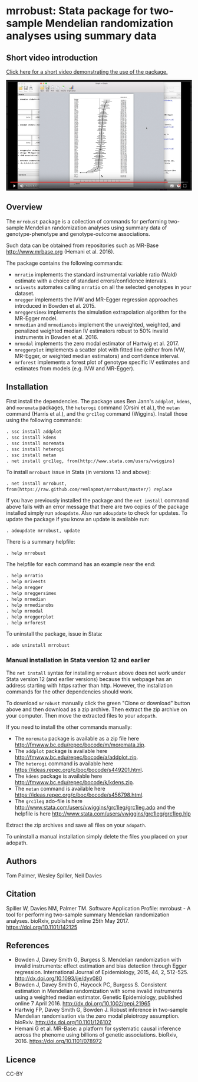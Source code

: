 # mrrobust: Stata package for two-sample Mendelian randomization analyses using summary data

## Short video introduction
[Click here for a short video demonstrating the use of the package.](https://drive.google.com/open?id=0B1owQlNgzNcPY0lMSGk0SnFfQWs)

[<p align="center"><img src="./img/mrconf2017_video_mrforest_screenshot.png" width="528" height="300"></p>](https://drive.google.com/open?id=0B1owQlNgzNcPY0lMSGk0SnFfQWs)

## Overview
The `mrrobust` package is a collection of commands for performing two-sample Mendelian randomization analyses using summary data of genotype-phenotype and genotype-outcome associations. 

Such data can be obtained from repositories such as MR-Base <http://www.mrbase.org> (Hemani et al. 2016).

The package contains the following commands:
 - `mrratio` implements the standard instrumental variable ratio (Wald) estimate with a choice of standard errors/confidence intervals.
 - `mrivests` automates calling `mrratio` on all the selected genotypes in your dataset.
 - `mregger` implements the IVW and MR-Egger regression approaches introduced in Bowden et al. 2015.
 - `mreggersimex` implements the simulation extrapolation algorithm for the MR-Egger model.
 - `mrmedian` and `mrmedianobs` implement the unweighted, weighted, and penalized weighted median IV estimators robust to 50% invalid instruments in Bowden et al. 2016.
 - `mrmodal` implements the zero modal estimator of Hartwig et al. 2017.
 - `mreggerplot` implements a scatter plot with fitted line (either from IVW, MR-Egger, or weighted median estimators) and confidence interval.
 - `mrforest` implements a forest plot of genotype specific IV estimates and estimates from models (e.g. IVW and MR-Egger).

## Installation

First install the dependencies. The package uses Ben Jann's `addplot`, `kdens`, and `moremata` packages, the `heterogi` command (Orsini et al.), the `metan` command (Harris et al.), and the `grc1leg` command (Wiggins). Install those using the following commands:
```
. ssc install addplot
. ssc install kdens
. ssc install moremata
. ssc install heterogi
. ssc install metan
. net install grc1leg, from(http://www.stata.com/users/vwiggins)
```

To install `mrrobust` issue in Stata (in versions 13 and above):
```
. net install mrrobust, from(https://raw.github.com/remlapmot/mrrobust/master/) replace
```

If you have previously installed the package and the `net install` command above fails with an error message that there are two copies of the package installed simply run `adoupdate`. Also run `adoupdate` to check for updates. To update the package if you know an update is available run:
```
. adoupdate mrrobust, update
```

There is a summary helpfile:
```
. help mrrobust
```

The helpfile for each command has an example near the end:
```
. help mrratio
. help mrivests
. help mregger
. help mreggersimex
. help mrmedian
. help mrmedianobs
. help mrmodal
. help mreggerplot
. help mrforest
```

To uninstall the package, issue in Stata:
```
. ado uninstall mrrobust
```

### Manual installation in Stata version 12 and earlier
The `net install` syntax for installing `mrrobust` above does not work under Stata version 12 (and earlier versions) because this webpage has an address starting with https rather than http. However, the installation commands for the other dependencies should work.

To download `mrrobust` manually click the green "Clone or download" button above and then download as a zip archive. Then extract the zip archive on your computer. Then move the extracted files to your `adopath`. 

If you need to install the other commands manually: 
 * The `moremata` package is available as a zip file here <http://fmwww.bc.edu/repec/bocode/m/moremata.zip>. 
 * The `addplot` package is available here <http://fmwww.bc.edu/repec/bocode/a/addplot.zip>. 
 * The `heterogi` command is available here <https://ideas.repec.org/c/boc/bocode/s449201.html>.
 * The `kdens` package is available here <http://fmwww.bc.edu/repec/bocode/k/kdens.zip>.
 * The `metan` command is available here <https://ideas.repec.org/c/boc/bocode/s456798.html>.
 * The `grc1leg` ado-file is here <http://www.stata.com/users/vwiggins/grc1leg/grc1leg.ado> and the helpfile is here <http://www.stata.com/users/vwiggins/grc1leg/grc1leg.hlp>
 
Extract the zip archives and save all files on your `adopath`.

To uninstall a manual installation simply delete the files you placed on your adopath.

## Authors
Tom Palmer, Wesley Spiller, Neil Davies

## Citation
Spiller W, Davies NM, Palmer TM. Software Application Profile: mrrobust - A tool for performing two-sample summary Mendelian randomization analyses. bioRxiv, published online 25th May 2017. <https://doi.org/10.1101/142125>

## References
 * Bowden J, Davey Smith G, Burgess S. Mendelian randomization with invalid instruments: effect estimation and bias detection through Egger regression. International Journal of Epidemiology, 2015, 44, 2, 512-525. <http://dx.doi.org/10.1093/ije/dyv080>
 * Bowden J, Davey Smith G, Haycock PC, Burgess S. Consistent estimation in Mendelian randomization with some invalid instruments using a weighted median estimator. Genetic Epidemiology, published online 7 April 2016. <http://dx.doi.org/10.1002/gepi.21965>
 * Hartwig FP, Davey Smith G, Bowden J. Robust inference in two-sample Mendelian randomisation via the zero modal pleiotropy assumption. bioRxiv. <http://dx.doi.org/10.1101/126102>
 * Hemani G et al. MR-Base: a platform for systematic causal inference across the phenome using billions of genetic associations. bioRxiv, 2016. <https://doi.org/10.1101/078972>

## Licence
CC-BY
